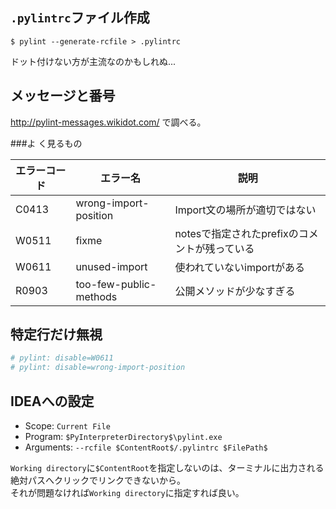 `.pylintrc`ファイル作成
-----------------------

```
$ pylint --generate-rcfile > .pylintrc
```

ドット付けない方が主流なのかもしれぬ...


メッセージと番号
----------------

http://pylint-messages.wikidot.com/ で調べる。

###よ く見るもの

| エラーコード |        エラー名        |                     説明                      |
| ------------ | ---------------------- | --------------------------------------------- |
| C0413        | wrong-import-position  | Import文の場所が適切ではない                  |
| W0511        | fixme                  | notesで指定されたprefixのコメントが残っている |
| W0611        | unused-import          | 使われていないimportがある                    |
| R0903        | too-few-public-methods | 公開メソッドが少なすぎる                      |


特定行だけ無視
--------------

```bash
# pylint: disable=W0611
# pylint: disable=wrong-import-position
```


IDEAへの設定
------------

* Scope: `Current File`
* Program: `$PyInterpreterDirectory$\pylint.exe`
* Arguments: `--rcfile $ContentRoot$/.pylintrc $FilePath$`

`Working directory`に`$ContentRoot`を指定しないのは、ターミナルに出力される絶対パスへクリックでリンクできないから。  
それが問題なければ`Working directory`に指定すれば良い。

